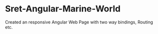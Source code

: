 # Sret-Angular-Marine-World
Created an responsive Angular Web Page with two way bindings, Routing etc.


